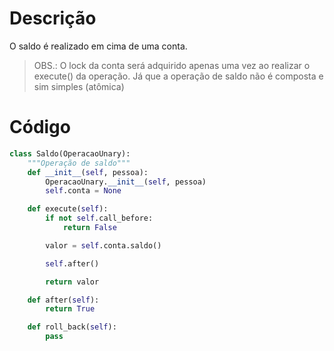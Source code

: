 # Descrição

O saldo é realizado em cima de uma conta.

> OBS.: O lock da conta será adquirido apenas uma vez ao realizar o execute\(\) da operação. Já que a operação de saldo não é composta e sim simples \(atômica\)

# Código

```py
class Saldo(OperacaoUnary):
    """Operação de saldo"""
    def __init__(self, pessoa):
        OperacaoUnary.__init__(self, pessoa)
        self.conta = None

    def execute(self):
        if not self.call_before:
            return False

        valor = self.conta.saldo()

        self.after()

        return valor

    def after(self):
        return True

    def roll_back(self):
        pass
```



